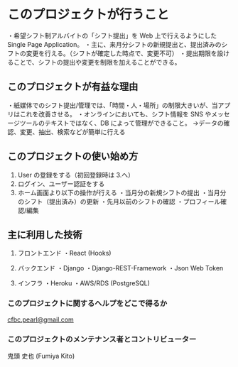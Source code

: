 # このプロジェクトが行うこと

・希望シフト制アルバイトの「シフト提出」を Web 上で行えるようにした Single Page Application。
・主に、来月分シフトの新規提出と、提出済みのシフトの変更を行える。（シフトが確定した時点で、変更不可）
・提出期限を設けることで、シフトの提出や変更を制限を加えることができる。

## このプロジェクトが有益な理由

・紙媒体でのシフト提出/管理では、「時間・人・場所」の制限大きいが、当アプリはこれを改善させる。
・オンラインにおいても、シフト情報を SNS やメッセージツールのテキストではなく、DB によって管理ができること。
->データの確認、変更、抽出、検索などが簡単に行える

## このプロジェクトの使い始め方

1. User の登録をする（初回登録時は 3.へ）
2. ログイン、ユーザー認証をする
3. ホーム画面より以下の操作が行える
   ・当月分の新規シフトの提出
   ・当月分のシフト（提出済み）の更新
   ・先月以前のシフトの確認
   ・プロフィール確認/編集

## 主に利用した技術

1. フロントエンド
   ・React (Hooks)

2. バックエンド
   ・Django
   ・Django-REST-Framework
   ・Json Web Token

3. インフラ
   ・Heroku
   ・AWS/RDS (PostgreSQL)

### このプロジェクトに関するヘルプをどこで得るか

cfbc.pearl@gmail.com

### このプロジェクトのメンテナンス者とコントリビューター

鬼頭 史也 (Fumiya Kito)
